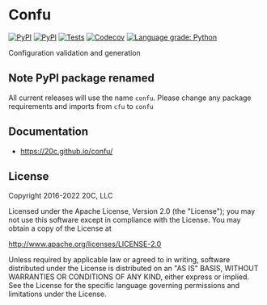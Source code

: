 # Confu

[![PyPI](https://img.shields.io/pypi/v/confu.svg?maxAge=60)](https://pypi.python.org/pypi/confu)
[![PyPI](https://img.shields.io/pypi/pyversions/confu.svg?maxAge=600)](https://pypi.python.org/pypi/confu)
[![Tests](https://github.com/20c/confu/workflows/tests/badge.svg)](https://github.com/20c/confu)
[![Codecov](https://img.shields.io/codecov/c/github/20c/confu/master.svg?maxAge=60)](https://codecov.io/github/20c/confu)
[![Language grade: Python](https://img.shields.io/lgtm/grade/python/g/20c/confu.svg?logo=lgtm&logoWidth=18)](https://lgtm.com/projects/g/20c/confu/context:python)

Configuration validation and generation


## Note PyPI package renamed

All current releases will use the name `confu`. Please change any package requirements and imports from `cfu` to `confu`

## Documentation

  - https://20c.github.io/confu/

## License

Copyright 2016-2022 20C, LLC

Licensed under the Apache License, Version 2.0 (the "License");
you may not use this software except in compliance with the License.
You may obtain a copy of the License at

   http://www.apache.org/licenses/LICENSE-2.0

Unless required by applicable law or agreed to in writing, software
distributed under the License is distributed on an "AS IS" BASIS,
WITHOUT WARRANTIES OR CONDITIONS OF ANY KIND, either express or implied.
See the License for the specific language governing permissions and
limitations under the License.
